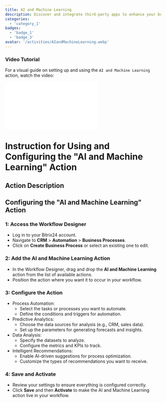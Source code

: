 ```yaml
---
title: AI and Machine Learning
description: Discover and integrate third-party apps to enhance your business.
categories: 
  - 'category_1'
badges: 
  - 'badge_1'
  - 'badge_3'
avatar: '/activities/AIandMachineLearning.webp'
---
```

### Video Tutorial

For a visual guide on setting up and using the `AI and Machine Learning` action, watch the video:

<iframe
  class="aspect-video w-full my-6 rounded shadow-md"
  src="//www.youtube.com/embed/OyzJd8BcTfY?feature=oembed&rel=0"
  frameborder="0"
  allow="accelerometer; autoplay; encrypted-media; gyroscope"
  allowfullscreen>
</iframe>

# Instruction for Using and Configuring the "AI and Machine Learning" Action

## Action Description

## **Configuring the "AI and Machine Learning" Action**

### 1: Access the Workflow Designer
- Log in to your Bitrix24 account.
- Navigate to **CRM** > **Automation** > **Business Processes**.
- Click on **Create Business Process** or select an existing one to edit.

### 2: Add the AI and Machine Learning Action
- In the Workflow Designer, drag and drop the **AI and Machine Learning** action from the list of available actions.
- Position the action where you want it to occur in your workflow.

### 3: Configure the Action
- Process Automation:
  - Select the tasks or processes you want to automate.
  - Define the conditions and triggers for automation.
- Predictive Analytics:
  - Choose the data sources for analysis (e.g., CRM, sales data).
  - Set up the parameters for generating forecasts and insights.
- Data Analysis:
  - Specify the datasets to analyze.
  - Configure the metrics and KPIs to track.
- Intelligent Recommendations:
  - Enable AI-driven suggestions for process optimization.
  - Customize the types of recommendations you want to receive.

### 4: Save and Activate
- Review your settings to ensure everything is configured correctly.
- Click **Save** and then **Activate** to make the AI and Machine Learning action live in your workflow. 
